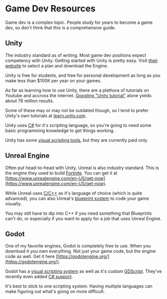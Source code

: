 # Game Dev Resources

Game dev is a complex topic. People study for years to become a game dev, so don't think that this is a comprehensive guide.

## Unity

The industry standard as of writing. Most game dev positions expect competency with Unity. Getting started with Unity is pretty easy. Visit [their website](https://store.unity.com/#plans-individual) to select a plan and download the Engine.

<div class="note">

Unity is free for students, and free for personal development as long as you make less than $100K per year on your games.

</div>

As far as learning how to use Unity, there are a plethora of tutorials on Youtube and accross the internet. [Googling "Unity tutorial"](https://www.google.com/search?safe=active&sxsrf=ALeKk00VQM0MoMEtn37J14JDhDfVuArvtA%3A1593469895402&source=hp&ei=x2v6XoD1E4G0tQaVnbKADA&q=unity+tutorial&oq=unity+tutorial&gs_lcp=CgZwc3ktYWIQAzICCAAyAggAMgIIADICCAAyAggAMgIIADICCAAyAggAMgIIADICCAA6BwgjEOoCECc6BAgjECc6BQgAELEDOgQIABBDOgcIABCxAxBDUJcZWJUoYLQsaAFwAHgAgAHrAYgBog-SAQYwLjEyLjKYAQCgAQGqAQdnd3Mtd2l6sAEK&sclient=psy-ab&ved=0ahUKEwjA9Mj4iajqAhUBWs0KHZWODMAQ4dUDCAg&uact=5) alone yields about 76 million results.

Some of these may or may not be outdated though, so I tend to prefer Unity's own tutorials at [learn.unity.com](https://learn.unity.com/).

Unity uses [C#](https://docs.microsoft.com/en-us/dotnet/csharp/) for it's scripting language, so you're going to need some basic programming knowledge to get things working.

<div class="note">

Unity has some [visual scripting tools](https://unity.com/how-to/make-games-without-programming), but they are currently paid only.

</div>

## Unreal Engine

Often put head-to-head with Unity, Unreal is also industry standard. This is the engine they used to build [Fortnite](https://www.epicgames.com/fortnite/en-US/home). You can get it at [https://www.unrealengine.com/en-US/get-now](https://www.unrealengine.com/en-US/get-now).

While Unreal uses [C/C++](https://www.tutorialspoint.com/cplusplus/index.htm) as it's language of choice (which is quite advanced), you can also Unreal's [blueprint system](https://docs.unrealengine.com/en-US/Engine/Blueprints/index.html) to code your game visually.

<div class="note">

You may still have to dip into C++ if you need something that Blueprints can't do, or especially if you want to apply for a job that uses Unreal Engine.

</div>

## Godot

One of my favorite engines, Godot is completely free to use. When you download it you own everything. Not just your game code, but the engine code as well. Get it here [https://godotengine.org/](https://godotengine.org/).

Godot has a [visual scripting system](https://docs.godotengine.org/en/stable/getting_started/scripting/visual_script/getting_started.html) as well as it's custom [GDScript](https://docs.godotengine.org/en/stable/getting_started/scripting/gdscript/gdscript_basics.html). They've recently even added [C# support](https://docs.godotengine.org/en/stable/getting_started/scripting/c_sharp/c_sharp_basics.html).

<div class="note">

It's best to stick to one scripting system. Having multiple languages can make figuring out what's going on more difficult.

</div>

